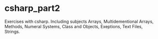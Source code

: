 csharp_part2
============

Exercises with csharp. Including subjects Arrays, Multidementional Arrays, Methods, Numeral Systems, Class and Objects, Exeptions, Text Files, Strings.